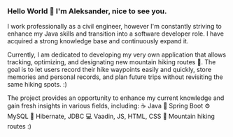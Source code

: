 ### Hello World 👋 I'm Aleksander, nice to see you.

<!--
**AleksanderLinczuk/AleksanderLinczuk** is a ✨ _special_ ✨ repository because its `README.md` (this file) appears on your GitHub profile.

Here are some ideas to get you started:

- 🔭 I’m currently working on ...
- 🌱 I’m currently learning ...
- 👯 I’m looking to collaborate on ...
- 🤔 I’m looking for help with ...
- 💬 Ask me about ...
- 📫 How to reach me: ...
- 😄 Pronouns: ...
- ⚡ Fun fact: ...
-->
I work professionally as a civil engineer, however I'm constantly striving to enhance my Java skills and transition into a software developer role. I have acquired a strong knowledge base and continuously expand it.

Currently, I am dedicated to developing my very own application that allows tracking, optimizing, and designating new mountain hiking routes :walking:. 
The goal is to let users record their hike waypoints easily and quickly, store memories and personal records, and plan future trips without revisiting the same hiking spots. :)

The project provides an opportunity to enhance my current knowledge and gain fresh insights in various fields, including:
☕ Java
🍃 Spring Boot
⚙️ MySQL
🔗 Hibernate, JDBC
💻 Vaadin, JS, HTML, CSS
:walking: Mountain hiking routes :)
